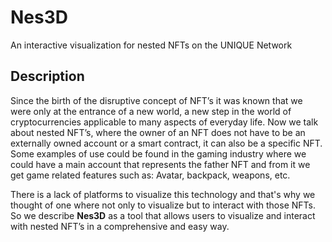 # Nes3D
An interactive visualization for nested NFTs on the UNIQUE Network

## Description
Since the birth of the disruptive concept of NFT’s it was known that we were only at the entrance of a new world, a new step in the world of cryptocurrencies applicable to many aspects of everyday life. Now we talk about nested NFT’s, where the owner of an NFT does not have to be an externally owned account or a smart contract, it can also be a specific NFT. Some examples of use could be found in the gaming industry where we could have a main account that represents the father NFT and from it we get game related features such as: Avatar, backpack, weapons, etc.

There is a lack of platforms to visualize this technology and that's why we thought of one where not only to visualize but to interact with those NFTs. So we describe **Nes3D** as a tool that allows users to visualize and interact with nested NFT’s in a comprehensive and easy way.
